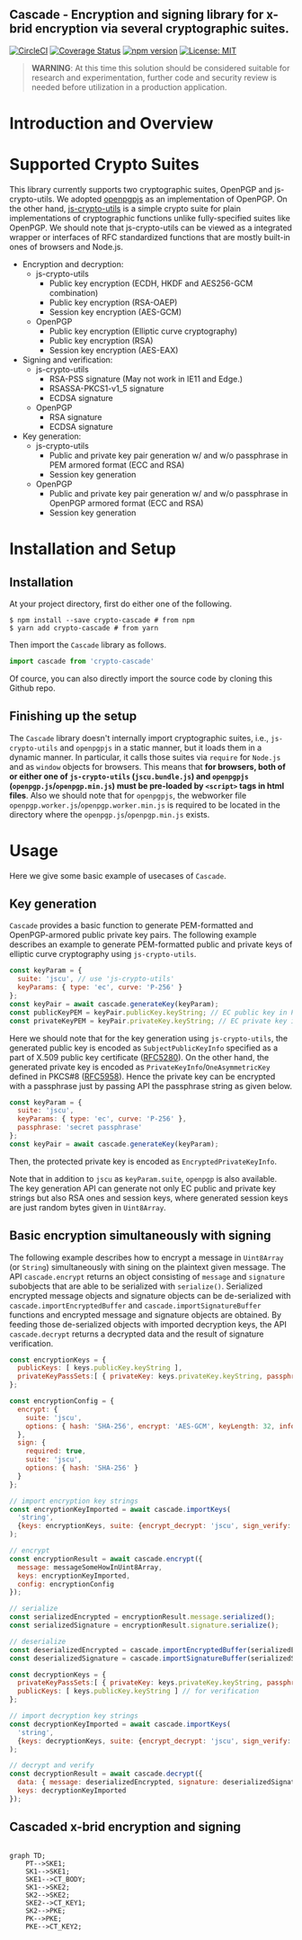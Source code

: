Cascade - Encryption and signing library for x-brid encryption via several cryptographic suites.
--
[![CircleCI](https://circleci.com/gh/junkurihara/cascade.svg?style=svg)](https://circleci.com/gh/junkurihara/cascade)
[![Coverage Status](https://coveralls.io/repos/github/junkurihara/cascade/badge.svg?branch=develop)](https://coveralls.io/github/junkurihara/cascade?branch=develop)
[![npm version](https://badge.fury.io/js/crypto-cascade.svg)](https://badge.fury.io/js/crypto-cascade)
[![License: MIT](https://img.shields.io/badge/License-MIT-yellow.svg)](https://opensource.org/licenses/MIT)

> **WARNING**: At this time this solution should be considered suitable for research and experimentation, further code and security review is needed before utilization in a production application.

# Introduction and Overview

# Supported Crypto Suites

This library currently supports two cryptographic suites, OpenPGP and js-crypto-utils. We adopted [openpgpjs](https://openpgpjs.org/) as an implementation of OpenPGP. On the other hand, [js-crypto-utils](https://github.com/junkurihara/jscu) is a simple crypto suite for plain implementations of cryptographic functions unlike fully-specified suites like OpenPGP. We should note that js-crypto-utils can be viewed as a integrated wrapper or interfaces of RFC standardized functions that are mostly built-in ones of browsers and Node.js.

* Encryption and decryption:
  * js-crypto-utils
    * Public key encryption (ECDH, HKDF and AES256-GCM combination)
    * Public key encryption (RSA-OAEP)
    * Session key encryption (AES-GCM)
  * OpenPGP
    * Public key encryption (Elliptic curve cryptography)
    * Public key encryption (RSA)
    * Session key encryption (AES-EAX)
* Signing and verification:
  * js-crypto-utils
    * RSA-PSS signature (May not work in IE11 and Edge.)
    * RSASSA-PKCS1-v1_5 signature
    * ECDSA signature
  * OpenPGP
    * RSA signature
    * ECDSA signature
* Key generation:
  * js-crypto-utils
    * Public and private key pair generation w/ and w/o passphrase in PEM armored format (ECC and RSA)
    * Session key generation
  * OpenPGP
    * Public and private key pair generation w/ and w/o passphrase in OpenPGP armored format (ECC and RSA)
    * Session key generation

# Installation and Setup

## Installation

At your project directory, first do either one of the following.

```shell
$ npm install --save crypto-cascade # from npm
$ yarn add crypto-cascade # from yarn
```

Then import the `Cascade` library as follows.

```javascript
import cascade from 'crypto-cascade'
```

Of cource, you can also directly import the source code by cloning this Github repo.

## Finishing up the setup

The `Cascade` library doesn't internally import cryptographic suites, i.e., `js-crypto-utils` and `openpgpjs` in a static manner, but it loads them in a dynamic manner. In particular, it calls those suites via `require` for `Node.js` and as `window` objects for browsers. This means that **for browsers, both of or either one of `js-crypto-utils` (`jscu.bundle.js`) and `openpgpjs` (`openpgp.js`/`openpgp.min.js`) must be pre-loaded by `<script>` tags in html files**. Also we should note that for `openpgpjs`, the webworker file `openpgp.worker.js`/`openpgp.worker.min.js` is required to be located in the directory where the `openpgp.js`/`openpgp.min.js` exists.

# Usage

Here we give some basic example of usecases of `Cascade`.

## Key generation

`Cascade` provides a basic function to generate PEM-formatted and OpenPGP-armored public private key pairs. The following example describes an example to generate PEM-formatted public and private keys of elliptic curve cryptography using `js-crypto-utils`.

```javascript
const keyParam = {
  suite: 'jscu', // use 'js-crypto-utils'
  keyParams: { type: 'ec', curve: 'P-256' }
};
const keyPair = await cascade.generateKey(keyParam);
const publicKeyPEM = keyPair.publicKey.keyString; // EC public key in PEM format
const privateKeyPEM = keyPair.privateKey.keyString; // EC private key in PEM format
```

Here we should note that for the key generation using `js-crypto-utils`, the generated public key is encoded as `SubjectPublicKeyInfo` specified as a part of X.509 public key certificate ([RFC5280](https://tools.ietf.org/html/rfc5280)). On the other hand, the generated private key is encoded as `PrivateKeyInfo`/`OneAsymmetricKey` defined in PKCS#8 ([RFC5958](https://tools.ietf.org/html/rfc5958)). Hence the private key can be encrypted with a passphrase just by passing API the passphrase string as given below.

```javascript
const keyParam = {
  suite: 'jscu',
  keyParams: { type: 'ec', curve: 'P-256' },
  passphrase: 'secret passphrase'
};
const keyPair = await cascade.generateKey(keyParam);
```

Then, the protected private key is encoded as `EncryptedPrivateKeyInfo`.

Note that in addition to `jscu` as `keyParam.suite`, `openpgp` is also available. The key generation API can generate not only EC public and private key strings but also RSA ones and session keys, where generated session keys are just random bytes given in `Uint8Array`.

## Basic encryption simultaneously with signing

The following example describes how to encrypt a message in `Uint8Array` (or `String`) simultaneously with sining on the plaintext given message. The API `cascade.encrypt` returns an object consisting of `message` and `signature` subobjects that are able to be serialized with `serialize()`. Serialized encrypted message objects and signature objects can be de-serialized with `cascade.importEncryptedBuffer` and `cascade.importSignatureBuffer` functions and encrypted message and signature objects are obtained. By feeding those de-serialized objects with imported decryption keys, the API `cascade.decrypt` returns a decrypted data and the result of signature verification.

```javascript
const encryptionKeys = {
  publicKeys: [ keys.publicKey.keyString ],
  privateKeyPassSets:[ { privateKey: keys.privateKey.keyString, passphrase: '' } ] // for Signing
};

const encryptionConfig = {
  encrypt: {
    suite: 'jscu',
    options: { hash: 'SHA-256', encrypt: 'AES-GCM', keyLength: 32, info: '' }
  },
  sign: {
    required: true,
    suite: 'jscu',
    options: { hash: 'SHA-256' }
  }
};

// import encryption key strings
const encryptionKeyImported = await cascade.importKeys(
  'string',
  {keys: encryptionKeys, suite: {encrypt_decrypt: 'jscu', sign_verify: 'jscu'}, mode: ['encrypt', 'sign']}
);

// encrypt
const encryptionResult = await cascade.encrypt({
  message: messageSomeHowInUint8Array,
  keys: encryptionKeyImported,
  config: encryptionConfig
});

// serialize
const serializedEncrypted = encryptionResult.message.serialized();
const serializedSignature = encryptionResult.signature.serialize();

// deserialize
const deserializedEncrypted = cascade.importEncryptedBuffer(serializedEncrypted);
const deserializedSignature = cascade.importSignatureBuffer(serializedSignature);

const decryptionKeys = {
  privateKeyPassSets:[ { privateKey: keys.privateKey.keyString, passphrase: '' } ],
  publicKeys: [ keys.publicKey.keyString ] // for verification
};

// import decryption key strings
const decryptionKeyImported = await cascade.importKeys(
  'string',
  {keys: decryptionKeys, suite: {encrypt_decrypt: 'jscu', sign_verify: 'jscu'}, mode: ['decrypt', 'verify']}
);

// decrypt and verify
const decryptionResult = await cascade.decrypt({
  data: { message: deserializedEncrypted, signature: deserializedSignature },
  keys: decryptionKeyImported
});
```


## Cascaded x-brid encryption and signing

```javascript

```

```mermaid
graph TD;
    PT-->SKE1;
    SK1-->SKE1;
    SKE1-->CT_BODY;
    SK1-->SKE2;
    SK2-->SKE2;
    SKE2-->CT_KEY1;
    SK2-->PKE;
    PK-->PKE;
    PKE-->CT_KEY2;
```